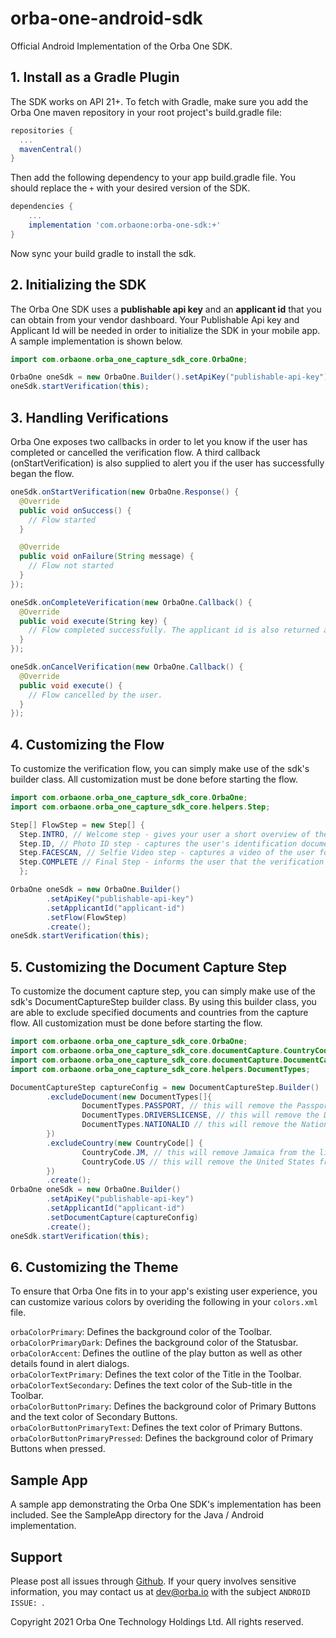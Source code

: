 # orba-one-android-sdk

Official Android Implementation of the Orba One SDK.

## 1. Install as a Gradle Plugin

The SDK works on API 21+. To fetch with Gradle, make sure you add the Orba One maven repository in your root project's build.gradle file:

```gradle
repositories {
  ...
  mavenCentral()
}
```

Then add the following dependency to your app build.gradle file. You should replace the `+` with your desired version of the SDK.
```gradle
dependencies {
    ...
    implementation 'com.orbaone:orba-one-sdk:+'
}
```

Now sync your build gradle to install the sdk.

## 2. Initializing the SDK

The Orba One SDK uses a **publishable api key** and an **applicant id** that you can obtain from your vendor dashboard. Your Publishable Api key and Applicant Id will be needed in order to initialize the SDK in your mobile app. A sample implementation is shown below.

```java
import com.orbaone.orba_one_capture_sdk_core.OrbaOne;

OrbaOne oneSdk = new OrbaOne.Builder().setApiKey("publishable-api-key").setApplicantId("applicant-id").create();
oneSdk.startVerification(this);
```

## 3. Handling Verifications

Orba One exposes two callbacks in order to let you know if the user has completed or cancelled the verification flow. A third callback (onStartVerification) is also supplied to alert you if the user has successfully began the flow.

```java
oneSdk.onStartVerification(new OrbaOne.Response() {
  @Override
  public void onSuccess() {
    // Flow started
  }

  @Override
  public void onFailure(String message) {
    // Flow not started
  }
});

oneSdk.onCompleteVerification(new OrbaOne.Callback() {
  @Override
  public void execute(String key) {
    // Flow completed successfully. The applicant id is also returned as a parameter.
  }
});

oneSdk.onCancelVerification(new OrbaOne.Callback() {
  @Override
  public void execute() {
    // Flow cancelled by the user.
  }
});
```
## 4. Customizing the Flow

To customize the verification flow, you can simply make use of the sdk's builder class. All customization must be done before starting the flow.

```java
import com.orbaone.orba_one_capture_sdk_core.OrbaOne;
import com.orbaone.orba_one_capture_sdk_core.helpers.Step;

Step[] FlowStep = new Step[] {
  Step.INTRO, // Welcome step - gives your user a short overview of the flow. [Optional, Default].
  Step.ID, // Photo ID step - captures the user's identification document. [Default].
  Step.FACESCAN, // Selfie Video step - captures a video of the user for liveness detection. [Default].
  Step.COMPLETE // Final Step - informs the user that the verification process is completed. [Optional].
  };

OrbaOne oneSdk = new OrbaOne.Builder()
        .setApiKey("publishable-api-key")
        .setApplicantId("applicant-id")
        .setFlow(FlowStep)
        .create();
oneSdk.startVerification(this);
```

## 5. Customizing the Document Capture Step
To customize the document capture step, you can simply make use of the sdk's DocumentCaptureStep builder class. By using this builder class, you are able to exclude specified documents and countries from the capture flow. All customization must be done before starting the flow.

``` Java
import com.orbaone.orba_one_capture_sdk_core.OrbaOne;
import com.orbaone.orba_one_capture_sdk_core.documentCapture.CountryCode;
import com.orbaone.orba_one_capture_sdk_core.documentCapture.DocumentCaptureStep;
import com.orbaone.orba_one_capture_sdk_core.helpers.DocumentTypes;

DocumentCaptureStep captureConfig = new DocumentCaptureStep.Builder()
        .excludeDocument(new DocumentTypes[]{
                DocumentTypes.PASSPORT, // this will remove the Passport option
                DocumentTypes.DRIVERSLICENSE, // this will remove the Driver's License option
                DocumentTypes.NATIONALID // this will remove the National ID option
        })
        .excludeCountry(new CountryCode[] {
                CountryCode.JM, // this will remove Jamaica from the list of available countries
                CountryCode.US // this will remove the United States from the list of available countries
        })
        .create();
OrbaOne oneSdk = new OrbaOne.Builder()
        .setApiKey("publishable-api-key")
        .setApplicantId("applicant-id")
        .setDocumentCapture(captureConfig)
        .create();
oneSdk.startVerification(this);
```

## 6. Customizing the Theme

To ensure that Orba One fits in to your app's existing user experience, you can customize various colors by overiding the following in your ``colors.xml`` file.

```orbaColorPrimary```: Defines the background color of the Toolbar.\
```orbaColorPrimaryDark```: Defines the background color of the Statusbar.\
```orbaColorAccent```: Defines the outline of the play button as well as other details found in alert dialogs.\
```orbaColorTextPrimary```: Defines the text color of the Title in the Toolbar.\
```orbaColorTextSecondary```: Defines the text color of the Sub-title in the Toolbar.\
```orbaColorButtonPrimary```: Defines the background color of Primary Buttons and the text color of Secondary Buttons.\
```orbaColorButtonPrimaryText```: Defines the text color of Primary Buttons.\
```orbaColorButtonPrimaryPressed```: Defines the background color of Primary Buttons when pressed.

## Sample App
A sample app demonstrating the Orba One SDK's implementation has been included. See the SampleApp directory for the Java / Android implementation.

## Support

Please post all issues through [Github](https://github.com/orbaone/orba-one-android-sdk/issues). If your query involves sensitive information, you may contact us at dev@orba.io with the subject `ANDROID ISSUE: `.

Copyright 2021 Orba One Technology Holdings Ltd. All rights reserved.
